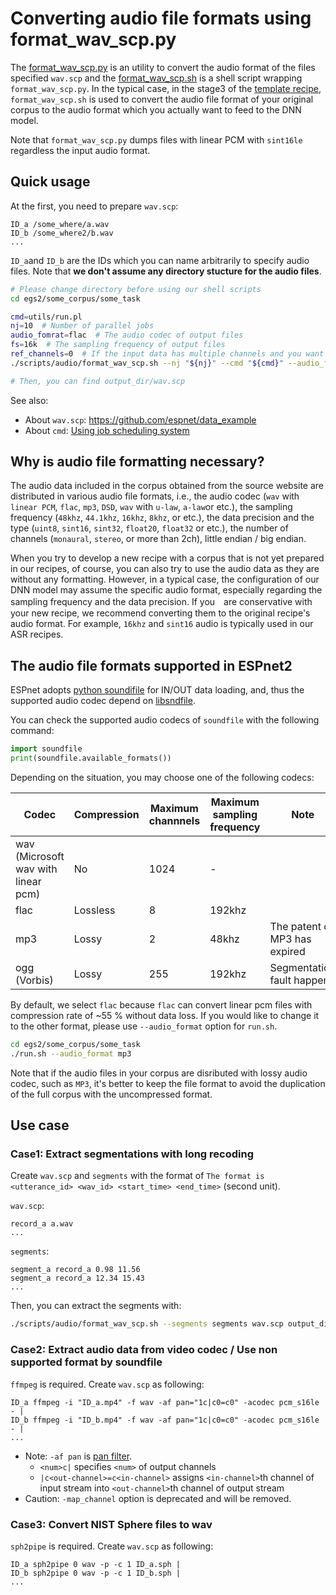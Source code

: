 # Converting audio file formats using format_wav_scp.py

The [format_wav_scp.py](https://github.com/espnet/espnet/tree/master/egs2/TEMPLATE/asr1/pyscripts/audio/format_wav_scp.py) is an utility to convert the audio format of the files specified `wav.scp`
and the [format_wav_scp.sh](https://github.com/espnet/espnet/blob/master/egs2/TEMPLATE/asr1/scripts/audio/format_wav_scp.sh) is a shell script wrapping `format_wav_scp.py`.
In the typical case, in the stage3 of the [template recipe](https://github.com/espnet/espnet/blob/master/egs2/TEMPLATE),
`format_wav_scp.sh` is used to convert the audio file format of your original corpus to the audio format which you actually want to feed to the DNN model.

Note that `format_wav_scp.py` dumps files with linear PCM with `sint16le` regardless the input audio format.

## Quick usage


At the first, you need to prepare `wav.scp`:

```
ID_a /some_where/a.wav
ID_b /some_where2/b.wav
...
```

`ID_a`and `ID_b` are the IDs which you can name arbitrarily to specify audio files. Note that **we don't assume any directory stucture for the audio files**.


```sh
# Please change directory before using our shell scripts
cd egs2/some_corpus/some_task

cmd=utils/run.pl
nj=10  # Number of parallel jobs
audio_fomrat=flac  # The audio codec of output files
fs=16k  # The sampling frequency of output files
ref_channels=0  # If the input data has multiple channels and you want to use only a single channel in the file (please spicify the channel with 0-based number)
./scripts/audio/format_wav_scp.sh --nj "${nj}" --cmd "${cmd}" --audio_format "${audio_format}" --fs "${fs}" --ref_channels "${ref_channels}" somewhere/wav.scp output_dir

# Then, you can find output_dir/wav.scp
```

See also:

- About `wav.scp`: https://github.com/espnet/data_example
- About `cmd`:  [Using job scheduling system](parallelization.md)


## Why is audio file formatting necessary?

The audio data included in the corpus obtained from the source website are distributed in various audio file formats,
i.e., the audio codec (`wav` with `linear PCM`, `flac`, `mp3`, `DSD`, `wav` with `u-law`, `a-law`or etc.), the sampling frequency (`48khz`, `44.1khz`, `16khz`, `8khz`, or etc.),
the data precision and the type (`uint8`, `sint16`, `sint32`, `float20`, `float32` or etc.),
the number of channels (`monaural`, `stereo`, or more than 2ch), little endian / big endian.

When you try to develop a new recipe with a corpus that is not yet prepared in our recipes,
of course, you can also try to use the audio data as they are without any formatting.
However,
in a typical case, the configuration of our DNN model may assume the specific audio format,
especially regarding the sampling frequency and the data precision.
If you　are conservative with your new recipe,
we recommend converting them to the original recipe's audio format.
For example, `16khz` and `sint16` audio is typically used in our ASR recipes.


## The audio file formats supported in ESPnet2

ESPnet adopts [python soundifile](https://github.com/bastibe/python-soundfile)
for IN/OUT data loading, and, thus the supported audio codec depend on [libsndfile](http://www.mega-nerd.com/libsndfile/).

You can check the supported audio codecs of `soundfile` with the following command:

```python
import soundfile
print(soundfile.available_formats())
```

Depending on the situation, you may choose one of the following codecs:

|  Codec  |  Compression | Maximum channnels | Maximum sampling frequency|Note|
| ---- | ---- | ---- | ---- | ---- |
|  wav (Microsoft wav with linear pcm) | No |  1024  | - | |
|  flac  |  Lossless  | 8 | 192khz ||
| mp3 | Lossy | 2 | 48khz | The patent of MP3 has expired |
| ogg (Vorbis) | Lossy | 255 | 192khz | Segmentation fault happens |


By default, we select `flac` because `flac` can convert linear pcm files with compression rate of ~55 % without data loss.
If you would like to change it to the other format, please use `--audio_format` option for `run.sh`.

```sh
cd egs2/some_corpus/some_task
./run.sh --audio_format mp3
```

Note that if the audio files in your corpus are disributed with lossy audio codec, such as `MP3`,
it's better to keep the file format to avoid the duplication of the full corpus with the uncompressed format.

## Use case


### Case1: Extract segmentations with long recoding

Create `wav.scp` and `segments` with the format of `The format is <utterance_id> <wav_id> <start_time> <end_time>` (second unit).

`wav.scp`:

```
record_a a.wav
...
```

`segments`:

```
segment_a record_a 0.98 11.56
segment_a record_a 12.34 15.43
...
```



Then, you can extract the segments with:


```sh
./scripts/audio/format_wav_scp.sh --segments segments wav.scp output_dir
```

### Case2: Extract audio data from video codec / Use non supported format by soundfile

`ffmpeg` is required. Create `wav.scp` as following:

```
ID_a ffmpeg -i "ID_a.mp4" -f wav -af pan="1c|c0=c0" -acodec pcm_s16le - |
ID_b ffmpeg -i "ID_b.mp4" -f wav -af pan="1c|c0=c0" -acodec pcm_s16le - |
...
```

- Note: `-af pan` is [pan filter](https://ffmpeg.org/ffmpeg-filters.html#pan-1).
  - `<num>c|` specifies `<num>` of output channels
  - `|c<out-channel>=c<in-channel>` assigns `<in-channel>`th channel of input stream into `<out-channel>`th channel of output stream
- Caution: `-map_channel` option is deprecated and will be removed.

### Case3: Convert NIST Sphere files to wav

`sph2pipe` is required. Create `wav.scp` as following:

```
ID_a sph2pipe 0 wav -p -c 1 ID_a.sph |
ID_b sph2pipe 0 wav -p -c 1 ID_b.sph |
...
```
